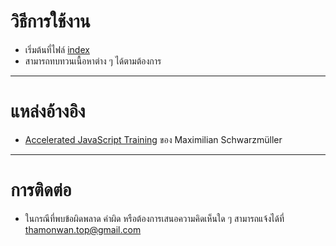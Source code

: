 # วิธีการใช้งาน
- เริ่มต้นที่ไฟล์ [index](index.md)
- สามารถทบทวนเนื้อหาต่าง ๆ ได้ตามต้องการ

---
# แหล่งอ้างอิง
- [Accelerated JavaScript Training](https://www.udemy.com/share/1004FaBUMZeFhWQHQ=/?xref=E0cbc1dUQXkJSV82AT0GJVUWTx4dChQ%2BVFE=) ของ Maximilian Schwarzmüller
---
# การติดต่อ
- ในกรณีที่พบข้อผิดพลาด คำผิด หรือต้องการเสนอความคิดเห็นใด ๆ สามารถแจ้งได้ที่ thamonwan.top@gmail.com
